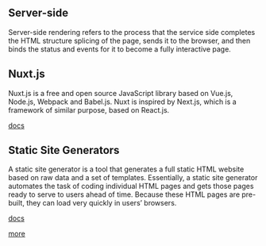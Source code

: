 ## Server-side

Server-side rendering refers to the process that the service side completes the HTML structure splicing of the page, sends it to the browser, and then binds the status and events for it to become a fully interactive page.

## Nuxt.js

Nuxt.js is a free and open source JavaScript library based on Vue.js, Node.js, Webpack and Babel.js. Nuxt is inspired by Next.js, which is a framework of similar purpose, based on React.js.

[docs](https://nuxt.com/)

## Static Site Generators

A static site generator is a tool that generates a full static HTML website based on raw data and a set of templates. Essentially, a static site generator automates the task of coding individual HTML pages and gets those pages ready to serve to users ahead of time. Because these HTML pages are pre-built, they can load very quickly in users’ browsers.

[docs](https://gridsome.org/)

[more](https://gridsome.org/docs/)


